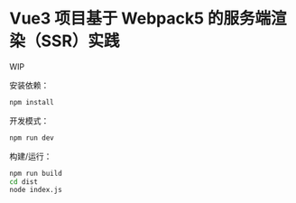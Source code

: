 # Vue3 项目基于 Webpack5 的服务端渲染（SSR）实践

WIP

安装依赖：

```sh
npm install
```

开发模式：

```sh
npm run dev
```


构建/运行：

```sh
npm run build
cd dist
node index.js
```

